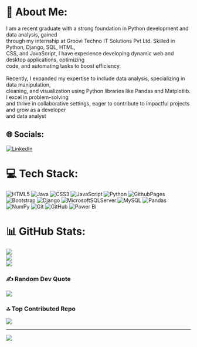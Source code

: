 # 💫 About Me:
I am a recent graduate with a strong foundation in Python development and data analysis, gained <br>through my internship at Groovi Techno IT Solutions Pvt Ltd. Skilled in Python, Django, SQL, HTML,<br>CSS, and JavaScript, I have experience developing dynamic web and desktop applications, optimizing <br>code, and automating tasks to boost efficiency.<br><br>Recently, I expanded my expertise to include data analysis, specializing in data manipulation, <br>cleaning, and visualization using Python libraries like Pandas and Matplotlib. I excel in problem-solving <br>and thrive in collaborative settings, eager to contribute to impactful projects and grow as a developer <br>and data analyst


## 🌐 Socials:
[![LinkedIn](https://img.shields.io/badge/LinkedIn-%230077B5.svg?logo=linkedin&logoColor=white)](https://linkedin.com/in/www.linkedin.com/in/maheshgolla9398087260) 

# 💻 Tech Stack:
![HTML5](https://img.shields.io/badge/html5-%23E34F26.svg?style=for-the-badge&logo=html5&logoColor=white) ![Java](https://img.shields.io/badge/java-%23ED8B00.svg?style=for-the-badge&logo=openjdk&logoColor=white) ![CSS3](https://img.shields.io/badge/css3-%231572B6.svg?style=for-the-badge&logo=css3&logoColor=white) ![JavaScript](https://img.shields.io/badge/javascript-%23323330.svg?style=for-the-badge&logo=javascript&logoColor=%23F7DF1E) ![Python](https://img.shields.io/badge/python-3670A0?style=for-the-badge&logo=python&logoColor=ffdd54) ![GithubPages](https://img.shields.io/badge/github%20pages-121013?style=for-the-badge&logo=github&logoColor=white) ![Bootstrap](https://img.shields.io/badge/bootstrap-%238511FA.svg?style=for-the-badge&logo=bootstrap&logoColor=white) ![Django](https://img.shields.io/badge/django-%23092E20.svg?style=for-the-badge&logo=django&logoColor=white) ![MicrosoftSQLServer](https://img.shields.io/badge/Microsoft%20SQL%20Server-CC2927?style=for-the-badge&logo=microsoft%20sql%20server&logoColor=white) ![MySQL](https://img.shields.io/badge/mysql-4479A1.svg?style=for-the-badge&logo=mysql&logoColor=white) ![Pandas](https://img.shields.io/badge/pandas-%23150458.svg?style=for-the-badge&logo=pandas&logoColor=white) ![NumPy](https://img.shields.io/badge/numpy-%23013243.svg?style=for-the-badge&logo=numpy&logoColor=white) ![Git](https://img.shields.io/badge/git-%23F05033.svg?style=for-the-badge&logo=git&logoColor=white) ![GitHub](https://img.shields.io/badge/github-%23121011.svg?style=for-the-badge&logo=github&logoColor=white) ![Power Bi](https://img.shields.io/badge/power_bi-F2C811?style=for-the-badge&logo=powerbi&logoColor=black)
# 📊 GitHub Stats:
![](https://github-readme-stats.vercel.app/api?username=MaheshGolla24&theme=dark&hide_border=false&include_all_commits=true&count_private=true)<br/>
![](https://github-readme-streak-stats.herokuapp.com/?user=MaheshGolla24&theme=dark&hide_border=false)<br/>
![](https://github-readme-stats.vercel.app/api/top-langs/?username=MaheshGolla24&theme=dark&hide_border=false&include_all_commits=true&count_private=true&layout=compact)

### ✍️ Random Dev Quote
![](https://quotes-github-readme.vercel.app/api?type=horizontal&theme=radical)

### 🔝 Top Contributed Repo
![](https://github-contributor-stats.vercel.app/api?username=MaheshGolla24&limit=5&theme=dark&combine_all_yearly_contributions=true)

---
[![](https://visitcount.itsvg.in/api?id=MaheshGolla24&icon=0&color=0)](https://visitcount.itsvg.in)

<!-- Proudly created with GPRM ( https://gprm.itsvg.in ) -->
